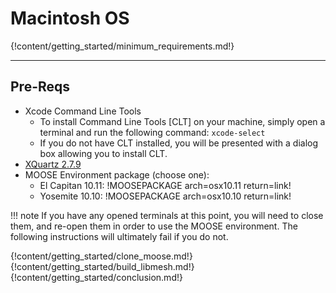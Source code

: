 # Macintosh OS

{!content/getting_started/minimum_requirements.md!}

---
## Pre-Reqs
* Xcode Command Line Tools
    * To install Command Line Tools [CLT] on your machine, simply open a terminal and run the following command: `xcode-select`
    * If you do not have CLT installed, you will be presented with a dialog box allowing you to install CLT.
* [XQuartz 2.7.9](https://dl.bintray.com/xquartz/downloads/XQuartz-2.7.9.dmg)
* MOOSE Environment package (choose one):
    * El Capitan 10.11: !MOOSEPACKAGE arch=osx10.11 return=link!
    * Yosemite 10.10: !MOOSEPACKAGE arch=osx10.10 return=link!

!!! note
    If you have any opened terminals at this point, you will need to close them, and re-open them in order to use the MOOSE environment. The following instructions will ultimately fail if you do not.

{!content/getting_started/clone_moose.md!}
{!content/getting_started/build_libmesh.md!}
{!content/getting_started/conclusion.md!}